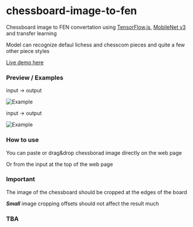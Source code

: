 # chessboard-image-to-fen

Chessboard image to FEN convertation using [TensorFlow.js](https://www.tensorflow.org/js), [MobileNet v3](https://tfhub.dev/google/tfjs-model/imagenet/mobilenet_v3_small_100_224/feature_vector/5/default/1) and transfer learning

Model can recognize defaul lichess and chesscom pieces and quite a few other piece styles 

[Live demo here](https://truekendor.github.io/chessboard-image-to-fen/)

### Preview / Examples

input -> output

![Example](https://github.com/truekendor/chessboard-image-to-fen/blob/main/preview/preview_1.webp)

input -> output

![Example](https://github.com/truekendor/chessboard-image-to-fen/blob/main/preview/preview_2.webp)

### How to use

You can paste or drag&drop chessborad image directly on the web page

Or from the input at the top of the web page

### Important 

The image of the chessboard should be cropped at the edges of the board

***Small*** image cropping offsets should not affect the result much

### TBA
